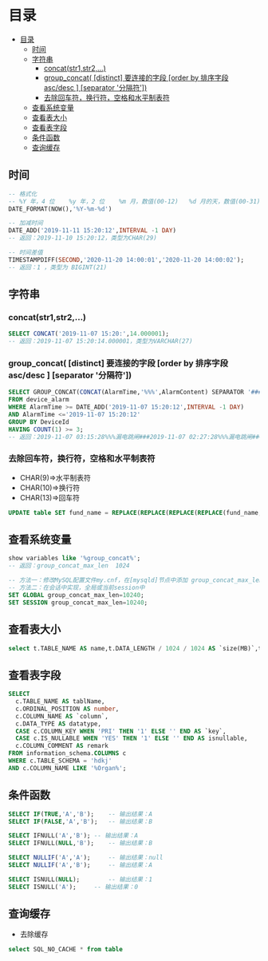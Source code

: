 # 目录
- [目录](#目录)
  - [时间](#时间)
  - [字符串](#字符串)
    - [concat(str1,str2,...)](#concatstr1str2)
    - [group_concat( [distinct] 要连接的字段 [order by 排序字段 asc/desc  ] [separator '分隔符'])](#group_concat-distinct-要连接的字段-order-by-排序字段-ascdesc---separator-分隔符)
    - [去除回车符，换行符，空格和水平制表符](#去除回车符换行符空格和水平制表符)
  - [查看系统变量](#查看系统变量)
  - [查看表大小](#查看表大小)
  - [查看表字段](#查看表字段)
  - [条件函数](#条件函数)
  - [查询缓存](#查询缓存)

## 时间

``` sql
-- 格式化
-- %Y 年，4 位    %y 年，2 位    %m 月，数值(00-12)   %d 月的天，数值(00-31)
DATE_FORMAT(NOW(),'%Y-%m-%d')

-- 加减时间
DATE_ADD('2019-11-11 15:20:12',INTERVAL -1 DAY)
-- 返回：2019-11-10 15:20:12，类型为CHAR(29)

-- 时间差值
TIMESTAMPDIFF(SECOND,'2020-11-20 14:00:01','2020-11-20 14:00:02');
-- 返回：1 ，类型为 BIGINT(21)
```

## 字符串

### concat(str1,str2,...)

``` sql
SELECT CONCAT('2019-11-07 15:20:',14.000001);
-- 返回：2019-11-07 15:20:14.000001，类型为VARCHAR(27)
```

### group_concat( [distinct] 要连接的字段 [order by 排序字段 asc/desc  ] [separator '分隔符'])

``` sql
SELECT GROUP_CONCAT(CONCAT(AlarmTime,'%%%',AlarmContent) SEPARATOR '###')
FROM device_alarm
WHERE AlarmTime >= DATE_ADD('2019-11-07 15:20:12',INTERVAL -1 DAY)
AND AlarmTime <='2019-11-07 15:20:12'
GROUP BY DeviceId
HAVING COUNT(1) >= 3;
-- 返回：2019-11-07 03:15:28%%%漏电跳闸###2019-11-07 02:27:28%%%漏电跳闸###……，类型为VARCHAR(341)
```

### 去除回车符，换行符，空格和水平制表符

- CHAR(9)=>水平制表符
- CHAR(10)=>换行符
- CHAR(13)=>回车符

``` sql
UPDATE table SET fund_name = REPLACE(REPLACE(REPLACE(REPLACE(fund_name,CHAR(13),''),CHAR(10),''),CHAR(9),''),' ','')
```

## 查看系统变量

``` sql
show variables like '%group_concat%';
-- 返回：group_concat_max_len	1024

-- 方法一：修改MySQL配置文件my.cnf，在[mysqld]节点中添加 group_concat_max_len = 10240
-- 方法二：在会话中实现，全局或当前session中
SET GLOBAL group_concat_max_len=10240;
SET SESSION group_concat_max_len=10240;
```

## 查看表大小

``` sql
select t.TABLE_NAME AS name,t.DATA_LENGTH / 1024 / 1024 AS `size(MB)`,t.TABLE_ROWS as rowCount from information_schema.TABLES t where t.TABLE_SCHEMA = 'hdkj' and t.TABLE_NAME like 'performance%' order by t.DATA_LENGTH desc
```

## 查看表字段

``` sql
SELECT
  c.TABLE_NAME AS tablName,
  c.ORDINAL_POSITION AS number,
  c.COLUMN_NAME AS `column`,
  c.DATA_TYPE AS datatype,
  CASE c.COLUMN_KEY WHEN 'PRI' THEN '1' ELSE '' END AS `key`,
  CASE c.IS_NULLABLE WHEN 'YES' THEN '1' ELSE '' END AS isnullable,
  c.COLUMN_COMMENT AS remark
FROM information_schema.COLUMNS c
WHERE c.TABLE_SCHEMA = 'hdkj'
AND c.COLUMN_NAME LIKE '%Organ%';
```

## 条件函数

``` sql
SELECT IF(TRUE,'A','B');    -- 输出结果：A
SELECT IF(FALSE,'A','B');   -- 输出结果：B

SELECT IFNULL('A','B'); -- 输出结果：A
SELECT IFNULL(NULL,'B');    -- 输出结果：B

SELECT NULLIF('A','A');     -- 输出结果：null
SELECT NULLIF('A','B');     -- 输出结果：A

SELECT ISNULL(NULL);        -- 输出结果：1
SELECT ISNULL('A');     -- 输出结果：0
```

## 查询缓存

- 去除缓存
``` sql
select SQL_NO_CACHE * from table
```